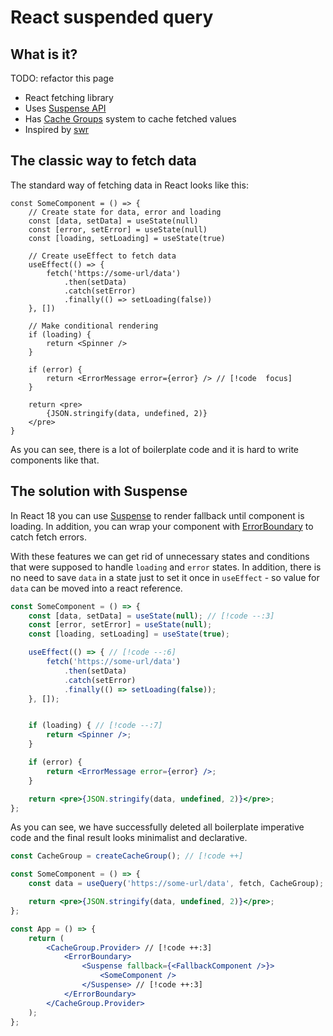 # React suspended query

## What is it?

TODO: refactor this page

-   React fetching library
-   Uses [Suspense API](https://beta.reactjs.org/reference/react/Suspense)
-   Has [Cache Groups](./cache-groups) system to cache fetched values
-   Inspired by [swr](https://swr.vercel.app/)

## The classic way to fetch data

The standard way of fetching data in React looks like this:

```jsx{2,7,15}
const SomeComponent = () => {
    // Create state for data, error and loading
    const [data, setData] = useState(null)
    const [error, setError] = useState(null)
    const [loading, setLoading] = useState(true)

    // Create useEffect to fetch data
    useEffect(() => {
        fetch('https://some-url/data')
            .then(setData)
            .catch(setError)
            .finally(() => setLoading(false))
    }, [])

    // Make conditional rendering
    if (loading) {
        return <Spinner />
    }

    if (error) {
        return <ErrorMessage error={error} /> // [!code  focus]
    }

    return <pre>
        {JSON.stringify(data, undefined, 2)}
    </pre>
}
```

As you can see, there is a lot of boilerplate code and it is hard to write components like that.

## The solution with Suspense

In React 18 you can use [Suspense](https://beta.reactjs.org/reference/react/Suspense) to render fallback until component is loading. In addition, you can wrap your component with [ErrorBoundary]() to catch fetch errors.

With these features we can get rid of unnecessary states and conditions that were supposed to handle `loading` and `error` states. In addition, there is no need to save `data` in a state just to set it once in `useEffect` - so value for `data` can be moved into a react reference.

```jsx
const SomeComponent = () => {
    const [data, setData] = useState(null); // [!code --:3]
    const [error, setError] = useState(null);
    const [loading, setLoading] = useState(true);

    useEffect(() => { // [!code --:6]
        fetch('https://some-url/data')
            .then(setData)
            .catch(setError)
            .finally(() => setLoading(false));
    }, []);


    if (loading) { // [!code --:7]
        return <Spinner />;
    }

    if (error) {
        return <ErrorMessage error={error} />;
    }

    return <pre>{JSON.stringify(data, undefined, 2)}</pre>;
};
```

As you can see, we have successfully deleted all boilerplate imperative code and the final result looks minimalist and declarative.

```jsx
const CacheGroup = createCacheGroup(); // [!code ++]

const SomeComponent = () => {
    const data = useQuery('https://some-url/data', fetch, CacheGroup); // [!code ++]

    return <pre>{JSON.stringify(data, undefined, 2)}</pre>;
};

const App = () => {
    return (
        <CacheGroup.Provider> // [!code ++:3]
            <ErrorBoundary>
                <Suspense fallback={<FallbackComponent />}>
                    <SomeComponent />
                </Suspense> // [!code ++:3]
            </ErrorBoundary>
        </CacheGroup.Provider>
    );
};
```
